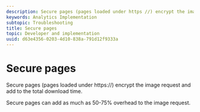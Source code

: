 ```yaml
---
description: Secure pages (pages loaded under https //) encrypt the image request and add to the total download time.
keywords: Analytics Implementation
subtopic: Troubleshooting
title: Secure pages
topic: Developer and implementation
uuid: d63e4356-0203-4d10-838a-791d12f9333a
---
```


# Secure pages

Secure pages (pages loaded under https://) encrypt the image request and add to the total download time.

Secure pages can add as much as 50-75% overhead to the image request.
